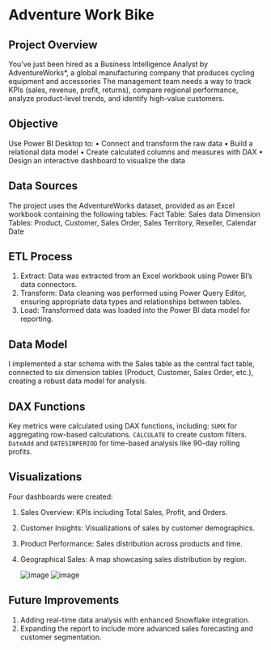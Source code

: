 # Adventure Work Bike 

## Project Overview
You’ve just been hired as a Business Intelligence Analyst by AdventureWorks*, a global 
manufacturing company that produces cycling equipment and accessories
The management team needs a way to track KPIs (sales, revenue, profit, returns), compare 
regional performance, analyze product-level trends, and identify high-value customers.

## Objective
Use Power BI Desktop to: 
• Connect and transform the raw data
• Build a relational data model
• Create calculated columns and measures with DAX
• Design an interactive dashboard to visualize the data

## Data Sources
The project uses the AdventureWorks dataset, provided as an Excel workbook containing the following tables:
Fact Table: Sales data
Dimension Tables: Product, Customer, Sales Order, Sales Territory, Reseller, Calendar Date

## ETL Process
1. Extract: Data was extracted from an Excel workbook using Power BI’s data connectors.
2. Transform: Data cleaning was performed using Power Query Editor, ensuring appropriate data types and relationships between tables.
3. Load: Transformed data was loaded into the Power BI data model for reporting.

## Data Model
I implemented a star schema with the Sales table as the central fact table, connected to six dimension tables (Product, Customer, Sales Order, etc.), creating a robust data model for analysis.


## DAX Functions
Key metrics were calculated using DAX functions, including:
`SUMX` for aggregating row-based calculations.
`CALCULATE` to create custom filters.
`DateAdd` and `DATESINPERIOD` for time-based analysis like 90-day rolling profits.

## Visualizations
Four dashboards were created:
1. Sales Overview: KPIs including Total Sales, Profit, and Orders.
2. Customer Insights: Visualizations of sales by customer demographics.
3. Product Performance: Sales distribution across products and time.
4. Geographical Sales: A map showcasing sales distribution by region.

   ![image](https://github.com/user-attachments/assets/911821b1-80d3-48f6-9e8f-51368a9115e6)
   ![image](https://github.com/user-attachments/assets/8f32066c-6959-4c9d-8deb-d1db7006e574)



## Future Improvements
1. Adding real-time data analysis with enhanced Snowflake integration.
2. Expanding the report to include more advanced sales forecasting and customer segmentation.

